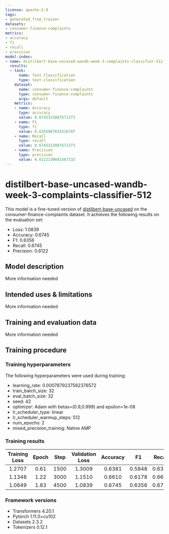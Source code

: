 ```yaml
---
license: apache-2.0
tags:
- generated_from_trainer
datasets:
- consumer-finance-complaints
metrics:
- accuracy
- f1
- recall
- precision
model-index:
- name: distilbert-base-uncased-wandb-week-3-complaints-classifier-512
  results:
  - task:
      name: Text Classification
      type: text-classification
    dataset:
      name: consumer-finance-complaints
      type: consumer-finance-complaints
      args: default
    metrics:
    - name: Accuracy
      type: accuracy
      value: 0.6745323887671373
    - name: F1
      type: f1
      value: 0.6355967633316707
    - name: Recall
      type: recall
      value: 0.6745323887671373
    - name: Precision
      type: precision
      value: 0.6122130681567332
---
```


<!-- This model card has been generated automatically according to the information the Trainer had access to. You
should probably proofread and complete it, then remove this comment. -->

# distilbert-base-uncased-wandb-week-3-complaints-classifier-512

This model is a fine-tuned version of [distilbert-base-uncased](https://huggingface.co/distilbert-base-uncased) on the consumer-finance-complaints dataset.
It achieves the following results on the evaluation set:
- Loss: 1.0839
- Accuracy: 0.6745
- F1: 0.6356
- Recall: 0.6745
- Precision: 0.6122

## Model description

More information needed

## Intended uses & limitations

More information needed

## Training and evaluation data

More information needed

## Training procedure

### Training hyperparameters

The following hyperparameters were used during training:
- learning_rate: 0.0007879237562376572
- train_batch_size: 32
- eval_batch_size: 32
- seed: 42
- optimizer: Adam with betas=(0.9,0.999) and epsilon=1e-08
- lr_scheduler_type: linear
- lr_scheduler_warmup_steps: 512
- num_epochs: 2
- mixed_precision_training: Native AMP

### Training results

| Training Loss | Epoch | Step | Validation Loss | Accuracy | F1     | Recall | Precision |
|:-------------:|:-----:|:----:|:---------------:|:--------:|:------:|:------:|:---------:|
| 1.2707        | 0.61  | 1500 | 1.3009          | 0.6381   | 0.5848 | 0.6381 | 0.5503    |
| 1.1348        | 1.22  | 3000 | 1.1510          | 0.6610   | 0.6178 | 0.6610 | 0.5909    |
| 1.0649        | 1.83  | 4500 | 1.0839          | 0.6745   | 0.6356 | 0.6745 | 0.6122    |


### Framework versions

- Transformers 4.20.1
- Pytorch 1.11.0+cu102
- Datasets 2.3.2
- Tokenizers 0.12.1
